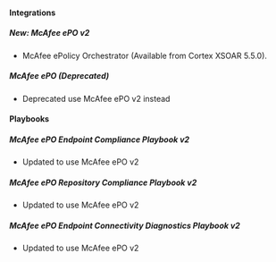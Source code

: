 
#### Integrations
##### New: McAfee ePO v2
- McAfee ePolicy Orchestrator (Available from Cortex XSOAR 5.5.0).
##### McAfee ePO (Deprecated)
- Deprecated use McAfee ePO v2 instead

#### Playbooks
##### McAfee ePO Endpoint Compliance Playbook v2
- Updated to use McAfee ePO v2
##### McAfee ePO Repository Compliance Playbook v2
- Updated to use McAfee ePO v2
##### McAfee ePO Endpoint Connectivity Diagnostics Playbook v2
- Updated to use McAfee ePO v2